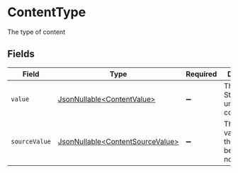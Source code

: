 # ContentType

The type of content


## Fields

| Field                                                                              | Type                                                                               | Required                                                                           | Description                                                                        |
| ---------------------------------------------------------------------------------- | ---------------------------------------------------------------------------------- | ---------------------------------------------------------------------------------- | ---------------------------------------------------------------------------------- |
| `value`                                                                            | [JsonNullable\<ContentValue>](../../models/components/ContentValue.md)             | :heavy_minus_sign:                                                                 | The StackOne unified content type.                                                 |
| `sourceValue`                                                                      | [JsonNullable\<ContentSourceValue>](../../models/components/ContentSourceValue.md) | :heavy_minus_sign:                                                                 | The original value from the provider before normalization.                         |
